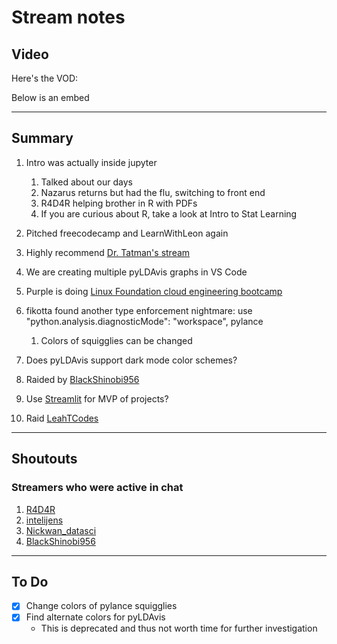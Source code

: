 # Stream notes

## Video

Here's the VOD:

Below is an embed

---

## Summary

1. Intro was actually inside jupyter
   1. Talked about our days
   2. Nazarus returns but had the flu, switching to front end
   3. R4D4R helping brother in R with PDFs
   4. If you are curious about R, take a look at Intro to Stat Learning

2. Pitched freecodecamp and LearnWithLeon again

3. Highly recommend [Dr. Tatman's stream](https://www.twitch.tv/rctatman)

4. We are creating multiple pyLDAvis graphs in VS Code

5. Purple is doing [Linux Foundation cloud engineering bootcamp](https://training.linuxfoundation.org/training/cloud-engineer-bootcamp/)
6. fikotta found another type enforcement nightmare: use "python.analysis.diagnosticMode": "workspace", pylance
   1. Colors of squigglies can be changed
7. Does pyLDAvis support dark mode color schemes?
8. Raided by [BlackShinobi956](https://www.twitch.tv/blackshinobi956)
9. Use [Streamlit](https://streamlit.io/gallery) for MVP of projects?
10. Raid [LeahTCodes](https://www.twitch.tv/LeahTCodes)

---

## Shoutouts

### Streamers who were active in chat

1. [R4D4R](https://www.twitch.tv/r4d4r_live)
2. [intelijens](https://www.twitch.tv/intelijens)
3. [Nickwan_datasci](https://www.twitch.tv/nickwan_datasci)
4. [BlackShinobi956](https://www.twitch.tv/blackshinobi956)

---

## To Do

- [X] Change colors of pylance squigglies
- [X] Find alternate colors for pyLDAvis
  - This is deprecated and thus not worth time for further investigation
